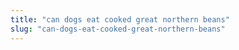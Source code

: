 ```yaml
---
title: "can dogs eat cooked great northern beans"
slug: "can-dogs-eat-cooked-great-northern-beans"
---
```


